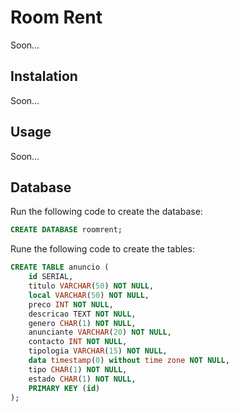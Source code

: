 # Room Rent 
Soon...

## Instalation
Soon...

## Usage
Soon...

## Database
Run the following code to create the database:

```sql
CREATE DATABASE roomrent;
```

Rune the following code to create the tables:

```sql
CREATE TABLE anuncio (
    id SERIAL,
    titulo VARCHAR(50) NOT NULL,
    local VARCHAR(50) NOT NULL,
    preco INT NOT NULL,
    descricao TEXT NOT NULL,
    genero CHAR(1) NOT NULL,
    anunciante VARCHAR(20) NOT NULL,
    contacto INT NOT NULL,
    tipologia VARCHAR(15) NOT NULL,
    data timestamp(0) without time zone NOT NULL,
    tipo CHAR(1) NOT NULL,
    estado CHAR(1) NOT NULL,
    PRIMARY KEY (id)
);
```
